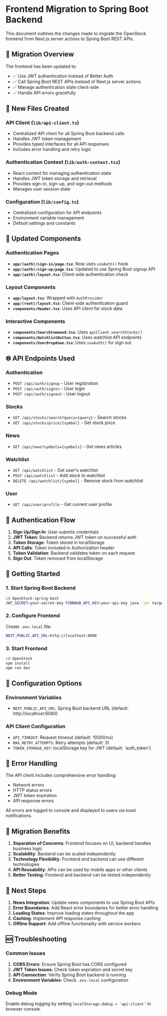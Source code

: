 # Frontend Migration to Spring Boot Backend

This document outlines the changes made to migrate the OpenStock frontend from Next.js server actions to Spring Boot REST APIs.

## 🔄 **Migration Overview**

The frontend has been updated to:
- ✅ Use JWT authentication instead of Better Auth
- ✅ Call Spring Boot REST APIs instead of Next.js server actions
- ✅ Manage authentication state client-side
- ✅ Handle API errors gracefully

## 📁 **New Files Created**

### **API Client (`lib/api-client.ts`)**
- Centralized API client for all Spring Boot backend calls
- Handles JWT token management
- Provides typed interfaces for all API responses
- Includes error handling and retry logic

### **Authentication Context (`lib/auth-context.tsx`)**
- React context for managing authentication state
- Handles JWT token storage and retrieval
- Provides sign-in, sign-up, and sign-out methods
- Manages user session state

### **Configuration (`lib/config.ts`)**
- Centralized configuration for API endpoints
- Environment variable management
- Default settings and constants

## 🔧 **Updated Components**

### **Authentication Pages**
- **`app/(auth)/sign-in/page.tsx`**: Now uses `useAuth()` hook
- **`app/(auth)/sign-up/page.tsx`**: Updated to use Spring Boot signup API
- **`app/(auth)/layout.tsx`**: Client-side authentication check

### **Layout Components**
- **`app/layout.tsx`**: Wrapped with `AuthProvider`
- **`app/(root)/layout.tsx`**: Client-side authentication guard
- **`components/Header.tsx`**: Uses API client for stock data

### **Interactive Components**
- **`components/SearchCommand.tsx`**: Uses `apiClient.searchStocks()`
- **`components/WatchlistButton.tsx`**: Uses watchlist API endpoints
- **`components/UserDropdown.tsx`**: Uses `useAuth()` for sign out

## 🌐 **API Endpoints Used**

### **Authentication**
- `POST /api/auth/signup` - User registration
- `POST /api/auth/signin` - User login
- `POST /api/auth/signout` - User logout

### **Stocks**
- `GET /api/stocks/search?query={query}` - Search stocks
- `GET /api/stocks/price/{symbol}` - Get stock price

### **News**
- `GET /api/news?symbols={symbols}` - Get news articles

### **Watchlist**
- `GET /api/watchlist` - Get user's watchlist
- `POST /api/watchlist` - Add stock to watchlist
- `DELETE /api/watchlist/{symbol}` - Remove stock from watchlist

### **User**
- `GET /api/user/profile` - Get current user profile

## 🔐 **Authentication Flow**

1. **Sign Up/Sign In**: User submits credentials
2. **JWT Token**: Backend returns JWT token on successful auth
3. **Token Storage**: Token stored in localStorage
4. **API Calls**: Token included in Authorization header
5. **Token Validation**: Backend validates token on each request
6. **Sign Out**: Token removed from localStorage

## 🚀 **Getting Started**

### **1. Start Spring Boot Backend**
```bash
cd OpenStock-spring-boot
JWT_SECRET=your-secret-key FINNHUB_API_KEY=your-api-key java -jar target/openstock-backend-0.1.0.jar
```

### **2. Configure Frontend**
Create `.env.local` file:
```bash
NEXT_PUBLIC_API_URL=http://localhost:8080
```

### **3. Start Frontend**
```bash
cd OpenStock
npm install
npm run dev
```

## 🔧 **Configuration Options**

### **Environment Variables**
- `NEXT_PUBLIC_API_URL`: Spring Boot backend URL (default: http://localhost:8080)

### **API Client Configuration**
- `API_TIMEOUT`: Request timeout (default: 10000ms)
- `MAX_RETRY_ATTEMPTS`: Retry attempts (default: 3)
- `TOKEN_STORAGE_KEY`: localStorage key for JWT (default: 'auth_token')

## 🐛 **Error Handling**

The API client includes comprehensive error handling:
- Network errors
- HTTP status errors
- JWT token expiration
- API response errors

All errors are logged to console and displayed to users via toast notifications.

## 🔄 **Migration Benefits**

1. **Separation of Concerns**: Frontend focuses on UI, backend handles business logic
2. **Scalability**: Backend can be scaled independently
3. **Technology Flexibility**: Frontend and backend can use different technologies
4. **API Reusability**: APIs can be used by mobile apps or other clients
5. **Better Testing**: Frontend and backend can be tested independently

## 📝 **Next Steps**

1. **News Integration**: Update news components to use Spring Boot APIs
2. **Error Boundaries**: Add React error boundaries for better error handling
3. **Loading States**: Improve loading states throughout the app
4. **Caching**: Implement API response caching
5. **Offline Support**: Add offline functionality with service workers

## 🆘 **Troubleshooting**

### **Common Issues**

1. **CORS Errors**: Ensure Spring Boot has CORS configured
2. **JWT Token Issues**: Check token expiration and secret key
3. **API Connection**: Verify Spring Boot backend is running
4. **Environment Variables**: Check `.env.local` configuration

### **Debug Mode**
Enable debug logging by setting `localStorage.debug = 'api-client'` in browser console.
